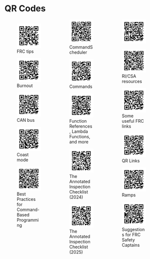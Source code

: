 # QR Codes
<div style="column-count: 3; clear: both;">
<figure><img style="width: 100%;" src="qr/qr-.png" /><figcaption>FRC tips</figcaption></figure>
<figure><img style="width: 100%;" src="qr/qr-burnout.png" /><figcaption>Burnout</figcaption></figure>
<figure><img style="width: 100%;" src="qr/qr-can-bus.png" /><figcaption>CAN bus</figcaption></figure>
<figure><img style="width: 100%;" src="qr/qr-coast-mode.png" /><figcaption>Coast mode</figcaption></figure>
<figure><img style="width: 100%;" src="qr/qr-commands-best-practices-html.png" /><figcaption>Best Practices for Command-Based Programming</figcaption></figure>
<figure><img style="width: 100%;" src="qr/qr-commands-commandscheduler-html.png" /><figcaption>CommandScheduler</figcaption></figure>
<figure><img style="width: 100%;" src="qr/qr-commands.png" /><figcaption>Commands</figcaption></figure>
<figure><img style="width: 100%;" src="qr/qr-commands-lambda-html.png" /><figcaption>Function References, Lambda Functions, and more</figcaption></figure>
<figure><img style="width: 100%;" src="qr/qr-inspection-2024-html.png" /><figcaption>The Annotated Inspection Checklist (2024)</figcaption></figure>
<figure><img style="width: 100%;" src="qr/qr-inspection-2025-html.png" /><figcaption>The Annotated Inspection Checklist (2025)</figcaption></figure>
<figure><img style="width: 100%;" src="qr/qr-inspection.png" /><figcaption></figcaption></figure>
<figure><img style="width: 100%;" src="qr/qr-inspection-resources-html.png" /><figcaption>RI/CSA resources</figcaption></figure>
<figure><img style="width: 100%;" src="qr/qr-links.png" /><figcaption>Some useful FRC links</figcaption></figure>
<figure><img style="width: 100%;" src="qr/qr-links-qr-html.png" /><figcaption>QR Links</figcaption></figure>
<figure><img style="width: 100%;" src="qr/qr-ramps.png" /><figcaption>Ramps</figcaption></figure>
<figure><img style="width: 100%;" src="qr/qr-safety.png" /><figcaption>Suggestions for FRC Safety Captains</figcaption></figure>
</div>
